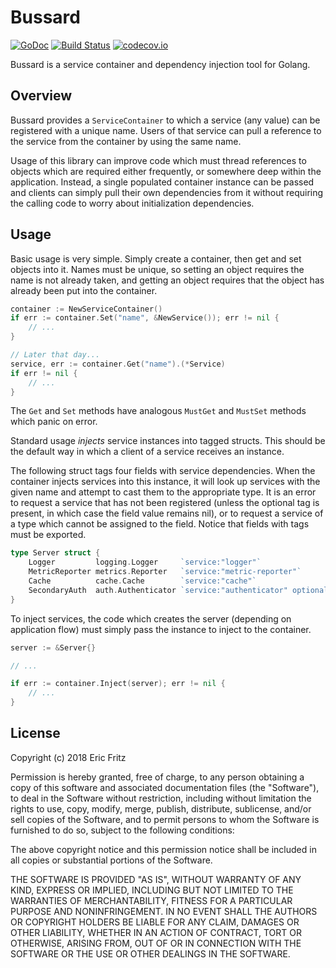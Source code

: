 # Bussard

[![GoDoc](https://godoc.org/github.com/efritz/bussard?status.svg)](https://godoc.org/github.com/efritz/bussard)
[![Build Status](https://secure.travis-ci.org/efritz/bussard.png)](http://travis-ci.org/efritz/bussard)
[![codecov.io](http://codecov.io/github/efritz/bussard/coverage.svg?branch=master)](http://codecov.io/github/efritz/bussard?branch=master)

Bussard is a service container and dependency injection tool for Golang.

## Overview

Bussard provides a `ServiceContainer` to which a service (any value) can
be registered with a unique name. Users of that service can pull a reference
to the service from the container by using the same name.

Usage of this library can improve code which must thread references to objects
which are required either frequently, or somewhere deep within the application.
Instead, a single populated container instance can be passed and clients can
simply pull their own dependencies from it without requiring the calling code
to worry about initialization dependencies.

## Usage

Basic usage is very simple. Simply create a container, then get and set objects
into it. Names must be unique, so setting an object requires the name is not
already taken, and getting an object requires that the object has already been
put into the container.

```go
container := NewServiceContainer()
if err := container.Set("name", &NewService()); err != nil {
    // ...
}

// Later that day...
service, err := container.Get("name").(*Service)
if err != nil {
    // ...
}
```

The `Get` and `Set` methods have analogous `MustGet` and `MustSet` methods
which panic on error.

Standard usage *injects* service instances into tagged structs. This should
be the default way in which a client of a service receives an instance.

The following struct tags four fields with service dependencies. When the
container injects services into this instance, it will look up services with
the given name and attempt to cast them to the appropriate type. It is an error
to request a service that has not been registered (unless the optional tag is
present, in which case the field value remains nil), or to request a service
of a type which cannot be assigned to the field. Notice that fields with tags
must be exported.

```go
type Server struct {
    Logger         logging.Logger     `service:"logger"`
    MetricReporter metrics.Reporter   `service:"metric-reporter"`
    Cache          cache.Cache        `service:"cache"`
    SecondaryAuth  auth.Authenticator `service:"authenticator" optional:"true"`
}
```

To inject services, the code which creates the server (depending on application
flow) must simply pass the instance to inject to the container.

```go
server := &Server{}

// ...

if err := container.Inject(server); err != nil {
    // ...
}
```

## License

Copyright (c) 2018 Eric Fritz

Permission is hereby granted, free of charge, to any person obtaining a copy
of this software and associated documentation files (the "Software"), to deal
in the Software without restriction, including without limitation the rights
to use, copy, modify, merge, publish, distribute, sublicense, and/or sell
copies of the Software, and to permit persons to whom the Software is
furnished to do so, subject to the following conditions:

The above copyright notice and this permission notice shall be included in
all copies or substantial portions of the Software.

THE SOFTWARE IS PROVIDED "AS IS", WITHOUT WARRANTY OF ANY KIND, EXPRESS OR
IMPLIED, INCLUDING BUT NOT LIMITED TO THE WARRANTIES OF MERCHANTABILITY,
FITNESS FOR A PARTICULAR PURPOSE AND NONINFRINGEMENT. IN NO EVENT SHALL THE
AUTHORS OR COPYRIGHT HOLDERS BE LIABLE FOR ANY CLAIM, DAMAGES OR OTHER
LIABILITY, WHETHER IN AN ACTION OF CONTRACT, TORT OR OTHERWISE, ARISING FROM,
OUT OF OR IN CONNECTION WITH THE SOFTWARE OR THE USE OR OTHER DEALINGS IN
THE SOFTWARE.
